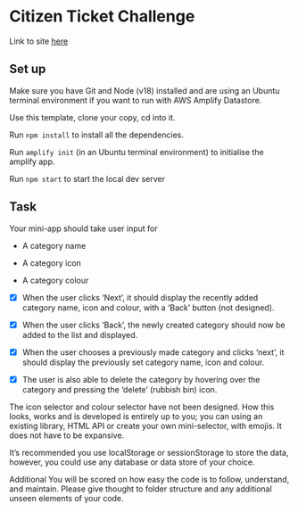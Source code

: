 # Citizen Ticket Challenge

Link to site [here](https://main.d2186rfqd51qqd.amplifyapp.com/)

## Set up
Make sure you have Git and Node (v18) installed and are using an Ubuntu terminal environment if you want to run with AWS Amplify Datastore.

Use this template, clone your copy, cd into it.

Run ```npm install``` to install all the dependencies.

Run ```amplify init``` (in an Ubuntu terminal environment) to initialise the amplify app.

Run ```npm start``` to start the local dev server

## Task 

Your mini-app should take user input for

- A category name

- A category icon

- A category colour

- [X] When the user clicks ‘Next’, it should display the recently added category name, icon and colour, with a ‘Back’ button (not designed).

- [X] When the user clicks ‘Back’, the newly created category should now be added to the list and displayed.

- [X] When the user chooses a previously made category and clicks ‘next’, it should display the previously set category name, icon and colour.

- [X] The user is also able to delete the category by hovering over the category and pressing the ‘delete’ (rubbish bin) icon.

The icon selector and colour selector have not been designed. How this looks, works and is developed is entirely up to you; you can using an existing library, HTML API or create your own mini-selector, with emojis. It does not have to be expansive.

It’s recommended you use localStorage or sessionStorage to store the data, however, you could use any database or data store of your choice.

Additional
You will be scored on how easy the code is to follow, understand, and maintain. Please give thought to folder structure and any additional unseen elements of your code.
